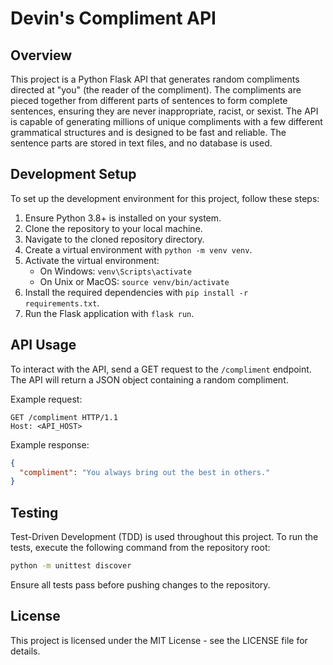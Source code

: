 # Devin's Compliment API

## Overview
This project is a Python Flask API that generates random compliments directed at "you" (the reader of the compliment). The compliments are pieced together from different parts of sentences to form complete sentences, ensuring they are never inappropriate, racist, or sexist. The API is capable of generating millions of unique compliments with a few different grammatical structures and is designed to be fast and reliable. The sentence parts are stored in text files, and no database is used.

## Development Setup
To set up the development environment for this project, follow these steps:

1. Ensure Python 3.8+ is installed on your system.
2. Clone the repository to your local machine.
3. Navigate to the cloned repository directory.
4. Create a virtual environment with `python -m venv venv`.
5. Activate the virtual environment:
   - On Windows: `venv\Scripts\activate`
   - On Unix or MacOS: `source venv/bin/activate`
6. Install the required dependencies with `pip install -r requirements.txt`.
7. Run the Flask application with `flask run`.

## API Usage
To interact with the API, send a GET request to the `/compliment` endpoint. The API will return a JSON object containing a random compliment.

Example request:
```
GET /compliment HTTP/1.1
Host: <API_HOST>
```

Example response:
```json
{
  "compliment": "You always bring out the best in others."
}
```

## Testing
Test-Driven Development (TDD) is used throughout this project. To run the tests, execute the following command from the repository root:

```bash
python -m unittest discover
```

Ensure all tests pass before pushing changes to the repository.

## License
This project is licensed under the MIT License - see the LICENSE file for details.
